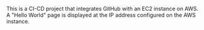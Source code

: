 This is a CI-CD project that integrates GitHub with an EC2 instance on AWS.
A "Hello World" page is displayed at the IP address configured on the AWS instance.
 
